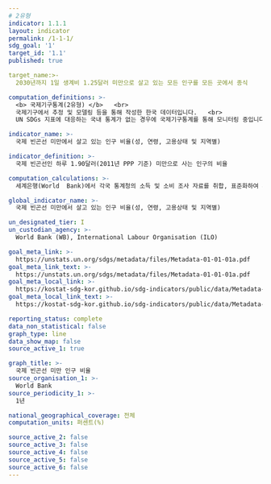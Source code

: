 ```yaml
---
# 2유형 
indicator: 1.1.1
layout: indicator
permalink: /1-1-1/
sdg_goal: '1'
target_id: '1.1'
published: true

target_name:>-
  2030년까지 1일 생계비 1.25달러 미만으로 살고 있는 모든 인구를 모든 곳에서 종식

computation_definitions: >-
  <b> 국제기구통계(2유형) </b>   <br>
  국제기구에서 추정 및 모델링 등을 통해 작성한 한국 데이터입니다.   <br>
  UN SDGs 지표에 대응하는 국내 통계가 없는 경우에 국제기구통계를 통해 모니터링 중입니다. 

indicator_name: >-
  국제 빈곤선 미만에서 살고 있는 인구 비율(성, 연령, 고용상태 및 지역별)

indicator_definition: >-
  국제 빈곤선인 하루 1.90달러(2011년 PPP 기준) 미만으로 사는 인구의 비율

computation_calculations: >-
  세계은행(World  Bank)에서 각국 통계청의 소득 및 소비 조사 자료를 취합, 표준화하여 추정

global_indicator_name: >-
  국제 빈곤선 미만에서 살고 있는 인구 비율(성, 연령, 고용상태 및 지역별)

un_designated_tier: I
un_custodian_agency: >-
  World Bank (WB), International Labour Organisation (ILO)

goal_meta_link: >-
  https://unstats.un.org/sdgs/metadata/files/Metadata-01-01-01a.pdf
goal_meta_link_text: >-
  https://unstats.un.org/sdgs/metadata/files/Metadata-01-01-01a.pdf
goal_meta_local_link: >-
  https://kostat-sdg-kor.github.io/sdg-indicators/public/data/Metadata-01-01-01_KOR.pdf
goal_meta_local_link_text: >-
  https://kostat-sdg-kor.github.io/sdg-indicators/public/data/Metadata-01-01-01_KOR.pdf

reporting_status: complete
data_non_statistical: false
graph_type: line
data_show_map: false
source_active_1: true

graph_title: >-
  국제 빈곤선 미만 인구 비율
source_organisation_1: >-
  World Bank
source_periodicity_1: >-
  1년

national_geographical_coverage: 전체
computation_units: 퍼센트(%)

source_active_2: false
source_active_3: false
source_active_4: false
source_active_5: false
source_active_6: false
---
```

